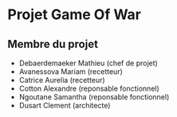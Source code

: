 # Projet Game Of War

## Membre du projet
  - Debaerdemaeker Mathieu (chef de projet)
  - Avanessova Mariam (recetteur)
  - Catrice Aurelia (recetteur)
  - Cotton Alexandre (reponsable fonctionnel)
  - Ngoutane Samantha (reponsable fonctionnel)
  - Dusart Clement (architecte)